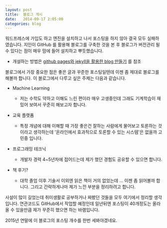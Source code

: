 ```yaml
---
layout: post
title:  블로그 개시
date:   2014-09-17 2:05:00
categories: blog
---
```


워드프레스에 가입도 하고 엔진을 설치하고 나서 포스팅을 하지 않아 결국 모두 실패하였습니다.
지인이 GitHub 를 활용해 블로그를 구축한 것을 본 후 블로그가 버전관리 될 수 있다는 점이 매우 맘에 들어 설치하고 뿌듯했습니다.

* 개설하는 방법은 [github pages와 jekyll을 활용한 blog 만들기] 를 참조

블로그에서 가장 중요한 점은 좋은 글과 꾸준한 포스팅일텐데 이젠 좀 제대로 블로그를 해볼까 합니다.
이 블로그에서 다루고 싶은 주제는 다음과 같습니다.

* Machine Learning
  - 저는 수학도 약하고 이해도 느린 편이라 매우 고생중인데 그래도 기계학습이 재밌어 보여서 꾸준히 해보고자 합니다.

* 교육 플랫폼
  - 특정 개념에 대해 이해할 때 가장 좋은건 잘하는 사람에게 물어보고 토론하는 것이라고 생각하는데 '온라인에서 효과적으로 토론할 수 있는 시스템'은 없을까 고민중 입니다.

* 프로그래밍 테크닉
  - 개발자 경력 4~5년차에 접어드는데 제가 했던 경험도 공유할 수 있으면 합니다.

* 책 후기?
  - 대학 졸업 이후 기술서 이외엔 읽은 책이 거의 없었는데 ... 이젠 좀 읽어볼까 합니다. 그리고 간략하게나마 제가 느낀 부분을 정리하려고 합니다.

사설이 많이 길었는데 취미생활로 공부하거나 짜봤던 것들을 모두 여기에서 정리할 생각입니다.
연관코드도 GitHub에서 작업할 예정인데 일년뒤엔 포스팅이 40개정도는 올라올 수 있을만큼 제가 꾸준히 했으면 하는 바램입니다.

2015년 연말에 이 블로그의 포스팅 개수를 한번 세봐야겠네요.


[github pages와 jekyll을 활용한 blog 만들기]: http://lacti.me/2014/06/23/blog-with-github-pages-and-jekyll/
